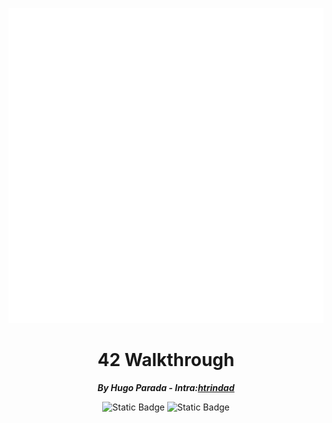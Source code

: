 <p align="center"><img src="ftl.png" alt="42 logo"/></p>

<h1 align="center">42 Walkthrough</h1>

<p align="center"><b><i>By Hugo Parada - Intra:<a href="https://profile.intra.42.fr/users/htrindad">htrindad</a></i></b></p>

<p align="center">
<img alt="Static Badge" src="https://img.shields.io/badge/Obsidian%20-%20lib?style=plastic&logo=Obsidian&logoColor=purple&label=lib&labelColor=black&color=purple&link=https%3A%2F%2Fobsidian.md%2F">
<img alt="Static Badge" src="https://img.shields.io/badge/MIT%20-%20License?style=plastic&logo=MIT&logoColor=orange&label=License&labelColor=black&color=orange">
</p>
